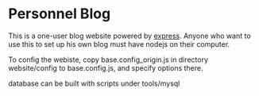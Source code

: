 # Personnel Blog
This is a one-user blog website powered by [express](http://expressjs.com). Anyone who want to use this to set up his own blog must have nodejs on their computer.

To config the webiste, copy base.config_origin.js in directory website/config to base.config.js, and specify options there.


database can be built with scripts under tools/mysql